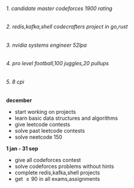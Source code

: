 ###### 1. candidate master codeforces 1900 rating

###### 2. redis,kafka,shell codecrafters project in go,rust
###### 3. nvidia systems engineer 52lpa

###### 4. pro level football,100 juggles,20 pullups

###### 5. 8 cpi


**december**
- start working on projects
- learn basic data structures and algorithms
- give leetcode contests
- solve past leetcode contests
- solve neetcode 150

**1 jan - 31 sep**
- give all codeforces contest
- solve codeforces problems without hints
- complete redis,kafka,shell projects
- get $\geq 90$ in all exams,assignments


